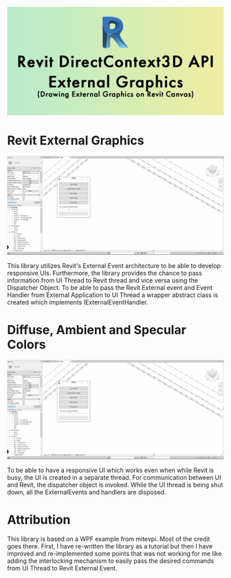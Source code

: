 ![alt text](https://github.com/varolomer/DirectContext3DAPI/blob/master/DirectContext3DAPI/Assets/Github/Banner.png)

# Revit External Graphics
![alt text](https://github.com/varolomer/RevitWPF/blob/master/RevitWPF/Assets/Github/BatchWallExportProgress.gif)

This library utilizes Revit's External Event architecture to be able to develop responsive UIs. Furthermore, the library provides the chance to pass information from UI Thread to Revit thread and vice versa using the Dispatcher Object. To be able to pass the Revit External event and Event Handler from External Application to UI Thread a wrapper abstract class is created which implements IExternalEventHandler.

# Diffuse, Ambient and Specular Colors
![alt text](https://github.com/varolomer/RevitWPF/blob/master/RevitWPF/Assets/Github/BatchWallExportProgress.gif)

To be able to have a responsive UI which works even when while Revit is busy, the UI is created in a separate thread. For communication between UI and Revit, the dispatcher object is invoked. While the UI thread is being shut down, all the ExternalEvents and handlers are disposed.

# Attribution
This library is based on a WPF example from mitevpi. Most of the credit goes there. First, I have re-written the library as a tutorial but then I have improved and re-implemented some points that was not working for me like adding the interlocking mechanism to easily pass the desired commands from UI Thread to Revit External Event.
